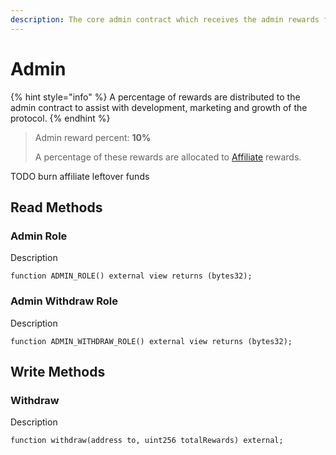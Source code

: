 ```yaml
---
description: The core admin contract which receives the admin rewards from the protocol.
---
```


# Admin

{% hint style="info" %}
A percentage of rewards are distributed to the admin contract to assist with development, marketing and growth of the protocol.
{% endhint %}

> Admin reward percent: **10%**
>
> A percentage of these rewards are allocated to [Affiliate](../../apps/affiliate.md) rewards.

TODO burn affiliate leftover funds

## Read Methods

### Admin Role

Description

```solidity
function ADMIN_ROLE() external view returns (bytes32);
```

### Admin Withdraw Role

Description

```solidity
function ADMIN_WITHDRAW_ROLE() external view returns (bytes32);
```

## Write Methods

### Withdraw

Description

```solidity
function withdraw(address to, uint256 totalRewards) external;
```
